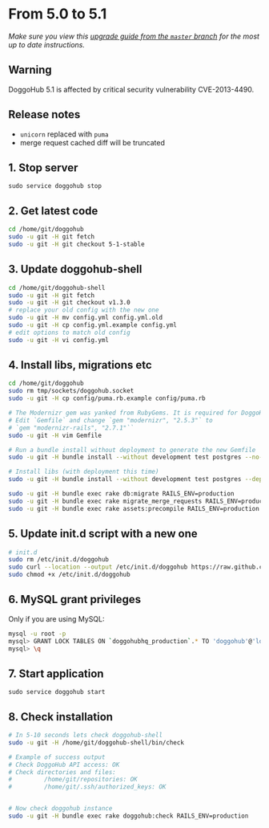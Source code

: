 # From 5.0 to 5.1
*Make sure you view this [upgrade guide from the `master` branch](../../../master/doc/update/5.0-to-5.1.md) for the most up to date instructions.*

## Warning

DoggoHub 5.1 is affected by critical security vulnerability CVE-2013-4490.

## Release notes

- `unicorn` replaced with `puma`
- merge request cached diff will be truncated

## 1. Stop server

    sudo service doggohub stop

## 2. Get latest code

```bash
cd /home/git/doggohub
sudo -u git -H git fetch
sudo -u git -H git checkout 5-1-stable
```

## 3. Update doggohub-shell

```bash
cd /home/git/doggohub-shell
sudo -u git -H git fetch
sudo -u git -H git checkout v1.3.0
# replace your old config with the new one
sudo -u git -H mv config.yml config.yml.old
sudo -u git -H cp config.yml.example config.yml
# edit options to match old config
sudo -u git -H vi config.yml
```

## 4. Install libs, migrations etc

```bash
cd /home/git/doggohub
sudo rm tmp/sockets/doggohub.socket
sudo -u git -H cp config/puma.rb.example config/puma.rb

# The Modernizr gem was yanked from RubyGems. It is required for DoggoHub >= 2.8.0
# Edit `Gemfile` and change `gem "modernizr", "2.5.3"` to
# `gem "modernizr-rails", "2.7.1"``
sudo -u git -H vim Gemfile

# Run a bundle install without deployment to generate the new Gemfile
sudo -u git -H bundle install --without development test postgres --no-deployment

# Install libs (with deployment this time)
sudo -u git -H bundle install --without development test postgres --deployment

sudo -u git -H bundle exec rake db:migrate RAILS_ENV=production
sudo -u git -H bundle exec rake migrate_merge_requests RAILS_ENV=production
sudo -u git -H bundle exec rake assets:precompile RAILS_ENV=production
```

## 5. Update init.d script with a new one

```bash
# init.d
sudo rm /etc/init.d/doggohub
sudo curl --location --output /etc/init.d/doggohub https://raw.github.com/doggohubhq/doggohub-recipes/5-1-stable/init.d/doggohub
sudo chmod +x /etc/init.d/doggohub
```

## 6. MySQL grant privileges

Only if you are using MySQL:

```bash
mysql -u root -p
mysql> GRANT LOCK TABLES ON `doggohubhq_production`.* TO 'doggohub'@'localhost';
mysql> \q
```

## 7. Start application

    sudo service doggohub start

## 8. Check installation


```bash
# In 5-10 seconds lets check doggohub-shell
sudo -u git -H /home/git/doggohub-shell/bin/check

# Example of success output
# Check DoggoHub API access: OK
# Check directories and files:
#         /home/git/repositories: OK
#         /home/git/.ssh/authorized_keys: OK


# Now check doggohub instance
sudo -u git -H bundle exec rake doggohub:check RAILS_ENV=production

```
